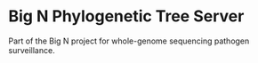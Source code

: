 Big N Phylogenetic Tree Server
==============================

Part of the Big N project for whole-genome sequencing pathogen surveillance.